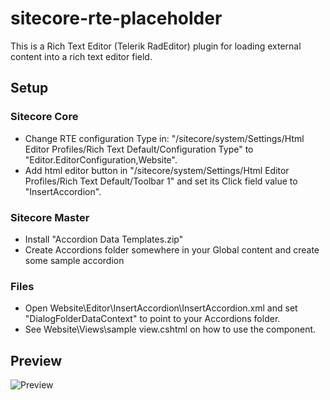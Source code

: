 # sitecore-rte-placeholder
This is a Rich Text Editor (Telerik RadEditor) plugin for loading external content into a rich text editor field.

## Setup

### Sitecore Core
- Change RTE configuration Type in: "/sitecore/system/Settings/Html Editor Profiles/Rich Text Default/Configuration Type" to "Editor.EditorConfiguration,Website".
- Add html editor button in "/sitecore/system/Settings/Html Editor Profiles/Rich Text Default/Toolbar 1" and set its Click field value to "InsertAccordion".

### Sitecore Master
- Install "Accordion Data Templates.zip"
- Create Accordions folder somewhere in your Global content and create some sample accordion

### Files
- Open Website\Editor\InsertAccordion\InsertAccordion.xml and set "DialogFolderDataContext" to point to your Accordions folder.
- See Website\Views\sample view.cshtml on how to use the component.

## Preview
![Preview](http://kunder.cabana.dk/frontend/sitecore-rte-placeholder/preview.gif)
